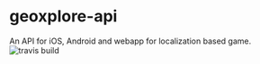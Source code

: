 # geoxplore-api

An API for iOS, Android and webapp for localization based game.
![travis build](https://api.travis-ci.org/djwojtas/geoxplore-api.svg?branch=master)
